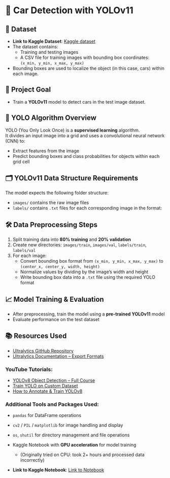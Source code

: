 # 🚗 Car Detection with YOLOv11

## 📂 Dataset

- **Link to Kaggle Dataset**: [Kaggle dataset](https://www.kaggle.com/datasets/sshikamaru/car-object-detection/data)
- The dataset contains:
  - Training and testing images
  - A CSV file for training images with bounding box coordinates: `(x_min, y_min, x_max, y_max)`
- Bounding boxes are used to localize the object (in this case, cars) within each image.

## 🎯 Project Goal

- Train a **YOLOv11** model to detect cars in the test image dataset.

## 🧠 YOLO Algorithm Overview

YOLO (You Only Look Once) is a **supervised learning** algorithm.  
It divides an input image into a grid and uses a convolutional neural network (CNN) to:

- Extract features from the image
- Predict bounding boxes and class probabilities for objects within each grid cell

## 🗂️ YOLOv11 Data Structure Requirements

The model expects the following folder structure:


- `images/` contains the raw image files  
- `labels/` contains `.txt` files for each corresponding image in the format:


## 🛠️ Data Preprocessing Steps

1. Split training data into **80% training** and **20% validation**
2. Create new directories: `images/train`, `images/val`, `labels/train`, `labels/val`
3. For each image:
   - Convert bounding box format from `(x_min, y_min, x_max, y_max)` to `(center_x, center_y, width, height)`
   - Normalize values by dividing by the image’s width and height
   - Write bounding box data into a `.txt` file using the required YOLO format

## 📈 Model Training & Evaluation

- After preprocessing, train the model using a **pre-trained YOLOv11** model
- Evaluate performance on the test dataset

## 📚 Resources Used

- [Ultralytics GitHub Repository](https://github.com/ultralytics/ultralytics)
- [Ultralytics Documentation – Export Formats](https://docs.ultralytics.com/modes/benchmark/#export-formats)

### YouTube Tutorials:
- [YOLOv8 Object Detection – Full Course](https://www.youtube.com/watch?v=wM1wn1bZ3S4)
- [Train YOLO on Custom Dataset](https://www.youtube.com/watch?v=ag3DLKsl2vk&t=278s)
- [How to Annotate & Train YOLOv8](https://www.youtube.com/watch?v=iy34dSwfEsY)

### Additional Tools and Packages Used:
- `pandas` for DataFrame operations
- `cv2` / `PIL` / `matplotlib` for image handling and display
- `os`, `shutil` for directory management and file operations
- Kaggle Notebook with **GPU acceleration** for model training
  - (Originally tried on CPU: took 2+ hours and processed data incorrectly)

- **Link to Kaggle Notebook**: [Link to Notebook](https://www.kaggle.com/code/keithbui/car-object-detection-yolov11)
